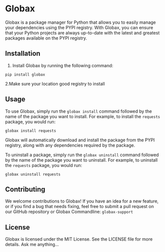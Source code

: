 # Globax

Globax is a package manager for Python that allows you to easily manage your dependencies using the PYPI registry. With Globax, you can ensure that your Python projects are always up-to-date with the latest and greatest packages available on the PYPI registry.

## Installation

1. Install Globax by running the following command:
```
pip install globax
```
2.Make sure your location good registry to install
## Usage

To use Globax, simply run the `globax install` command followed by the name of the package you want to install. For example, to install the `requests` package, you would run:
```
globax install requests
```
Globax will automatically download and install the package from the PYPI registry, along with any dependencies required by the package.

To uninstall a package, simply run the `globax uninstall` command followed by the name of the package you want to uninstall. For example, to uninstall the `requests` package, you would run:
```
globax uninstall requests
```
## Contributing

We welcome contributions to Globax! If you have an idea for a new feature, or if you find a bug that needs fixing, feel free to submit a pull request on our GitHub repository or Globax Commandline: `globax-support`
## License

Globax is licensed under the MIT License. See the LICENSE file for more details.
Ask me anything...
